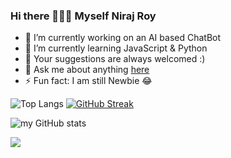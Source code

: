 ### Hi there 🙋🏻‍♂️ Myself Niraj Roy


- 🔭 I’m currently working on an AI based ChatBot
- 🌱 I’m currently learning JavaScript & Python
- 🥰 Your suggestions are always welcomed :)
- 💬 Ask me about anything [here](https://instagram.com/_oye_niraj)
- ⚡ Fun fact: I am still Newbie 😂




![Top Langs](https://github-readme-stats.vercel.app/api/top-langs/?username=NIRAJ-ROY)
[![GitHub Streak](https://github-readme-streak-stats.herokuapp.com?user=Niraj-Roy&theme=Javascript-dark&date_format=j%20M%5B%20Y%5D)](https://git.io/streak-stats)

![my GitHub stats](https://github-readme-stats.vercel.app/api?username=Niraj-Roy&theme=highcontrast&show_icons=true)


![](https://komarev.com/ghpvc/?username=Niraj-Roy&color=brightgreen)



